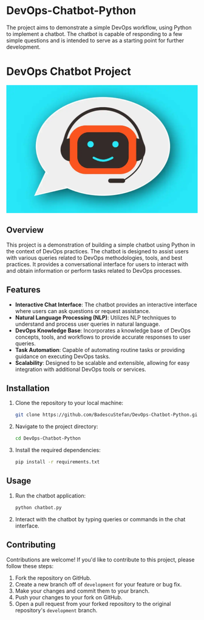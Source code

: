 # DevOps-Chatbot-Python
The project aims to demonstrate a simple DevOps workflow, using Python to implement a chatbot. The chatbot is capable of responding to a few simple questions and is intended to serve as a starting point for further development.


# DevOps Chatbot Project

![Chatbot](chatbot_image.png)

## Overview

This project is a demonstration of building a simple chatbot using Python in the context of DevOps practices. The chatbot is designed to assist users with various queries related to DevOps methodologies, tools, and best practices. It provides a conversational interface for users to interact with and obtain information or perform tasks related to DevOps processes.

## Features

- **Interactive Chat Interface**: The chatbot provides an interactive interface where users can ask questions or request assistance.
- **Natural Language Processing (NLP)**: Utilizes NLP techniques to understand and process user queries in natural language.
- **DevOps Knowledge Base**: Incorporates a knowledge base of DevOps concepts, tools, and workflows to provide accurate responses to user queries.
- **Task Automation**: Capable of automating routine tasks or providing guidance on executing DevOps tasks.
- **Scalability**: Designed to be scalable and extensible, allowing for easy integration with additional DevOps tools or services.

## Installation

1. Clone the repository to your local machine:

    ```bash
    git clone https://github.com/BadescuStefan/DevOps-Chatbot-Python.git
    ```

2. Navigate to the project directory:

    ```bash
    cd DevOps-Chatbot-Python
    ```

3. Install the required dependencies:

    ```bash
    pip install -r requirements.txt
    ```

## Usage

1. Run the chatbot application:

    ```bash
    python chatbot.py
    ```

2. Interact with the chatbot by typing queries or commands in the chat interface.

## Contributing

Contributions are welcome! If you'd like to contribute to this project, please follow these steps:

1. Fork the repository on GitHub.
2. Create a new branch off of `development` for your feature or bug fix.
3. Make your changes and commit them to your branch.
4. Push your changes to your fork on GitHub.
5. Open a pull request from your forked repository to the original repository's `development` branch.

